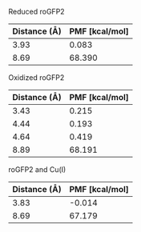 Reduced roGFP2

| Distance (Å) | PMF [kcal/mol] |
|-----------|-----------|
| 3.93 | 0.083 |
| 8.69 | 68.390 |

Oxidized roGFP2

| Distance (Å) | PMF [kcal/mol] |
|-----------|-----------|
| 3.43 | 0.215 |
| 4.44 | 0.193 |
| 4.64 | 0.419 |
| 8.89 | 68.191 |

roGFP2 and Cu(I)

| Distance (Å) | PMF [kcal/mol] |
|-----------|-----------|
| 3.83 | -0.014 |
| 8.69 | 67.179 |
